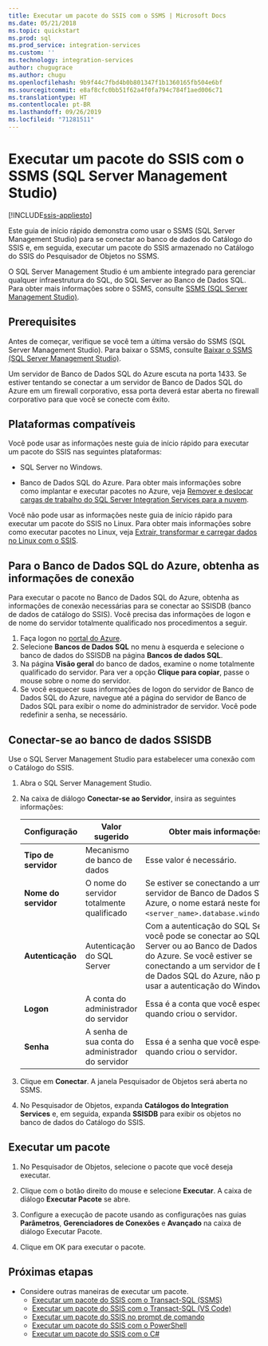 ```yaml
---
title: Executar um pacote do SSIS com o SSMS | Microsoft Docs
ms.date: 05/21/2018
ms.topic: quickstart
ms.prod: sql
ms.prod_service: integration-services
ms.custom: ''
ms.technology: integration-services
author: chugugrace
ms.author: chugu
ms.openlocfilehash: 9b9f44c7fbd4b0b801347f1b1360165fb504e6bf
ms.sourcegitcommit: e8af8cfc0bb51f62a4f0fa794c784f1aed006c71
ms.translationtype: HT
ms.contentlocale: pt-BR
ms.lasthandoff: 09/26/2019
ms.locfileid: "71281511"
---
```

# <a name="run-an-ssis-package-with-sql-server-management-studio-ssms"></a>Executar um pacote do SSIS com o SSMS (SQL Server Management Studio)

[!INCLUDE[ssis-appliesto](../includes/ssis-appliesto-ssvrpluslinux-asdb-asdw-xxx.md)]


Este guia de início rápido demonstra como usar o SSMS (SQL Server Management Studio) para se conectar ao banco de dados do Catálogo do SSIS e, em seguida, executar um pacote do SSIS armazenado no Catálogo do SSIS do Pesquisador de Objetos no SSMS.

O SQL Server Management Studio é um ambiente integrado para gerenciar qualquer infraestrutura do SQL, do SQL Server ao Banco de Dados SQL. Para obter mais informações sobre o SSMS, consulte [SSMS (SQL Server Management Studio)](../ssms/sql-server-management-studio-ssms.md).

## <a name="prerequisites"></a>Prerequisites

Antes de começar, verifique se você tem a última versão do SSMS (SQL Server Management Studio). Para baixar o SSMS, consulte [Baixar o SSMS (SQL Server Management Studio)](https://docs.microsoft.com/sql/ssms/download-sql-server-management-studio-ssms).

Um servidor de Banco de Dados SQL do Azure escuta na porta 1433. Se estiver tentando se conectar a um servidor de Banco de Dados SQL do Azure em um firewall corporativo, essa porta deverá estar aberta no firewall corporativo para que você se conecte com êxito.

## <a name="supported-platforms"></a>Plataformas compatíveis

Você pode usar as informações neste guia de início rápido para executar um pacote do SSIS nas seguintes plataformas:

-   SQL Server no Windows.

-   Banco de Dados SQL do Azure. Para obter mais informações sobre como implantar e executar pacotes no Azure, veja [Remover e deslocar cargas de trabalho do SQL Server Integration Services para a nuvem](lift-shift/ssis-azure-lift-shift-ssis-packages-overview.md).

Você não pode usar as informações neste guia de início rápido para executar um pacote do SSIS no Linux. Para obter mais informações sobre como executar pacotes no Linux, veja [Extrair, transformar e carregar dados no Linux com o SSIS](../linux/sql-server-linux-migrate-ssis.md).

## <a name="for-azure-sql-database-get-the-connection-info"></a>Para o Banco de Dados SQL do Azure, obtenha as informações de conexão

Para executar o pacote no Banco de Dados SQL do Azure, obtenha as informações de conexão necessárias para se conectar ao SSISDB (banco de dados de catálogo do SSIS). Você precisa das informações de logon e de nome do servidor totalmente qualificado nos procedimentos a seguir.

1. Faça logon no [portal do Azure](https://portal.azure.com/).
2. Selecione **Bancos de Dados SQL** no menu à esquerda e selecione o banco de dados do SSISDB na página **Bancos de dados SQL**. 
3. Na página **Visão geral** do banco de dados, examine o nome totalmente qualificado do servidor. Para ver a opção **Clique para copiar**, passe o mouse sobre o nome do servidor. 
4. Se você esquecer suas informações de logon do servidor de Banco de Dados SQL do Azure, navegue até a página do servidor de Banco de Dados SQL para exibir o nome do administrador de servidor. Você pode redefinir a senha, se necessário.

## <a name="connect-to-the-ssisdb-database"></a>Conectar-se ao banco de dados SSISDB

Use o SQL Server Management Studio para estabelecer uma conexão com o Catálogo do SSIS. 

1. Abra o SQL Server Management Studio.

2. Na caixa de diálogo **Conectar-se ao Servidor**, insira as seguintes informações:

   | Configuração       | Valor sugerido | Obter mais informações | 
   | ------------ | ------------------ | ------------------------------------------------- | 
   | **Tipo de servidor** | Mecanismo de banco de dados | Esse valor é necessário. |
   | **Nome do servidor** | O nome do servidor totalmente qualificado | Se estiver se conectando a um servidor de Banco de Dados SQL do Azure, o nome estará neste formato: `<server_name>.database.windows.net`. |
   | **Autenticação** | Autenticação do SQL Server | Com a autenticação do SQL Server, você pode se conectar ao SQL Server ou ao Banco de Dados SQL do Azure. Se você estiver se conectando a um servidor de Banco de Dados SQL do Azure, não poderá usar a autenticação do Windows. |
   | **Logon** | A conta do administrador do servidor | Essa é a conta que você especificou quando criou o servidor. |
   | **Senha** | A senha de sua conta do administrador do servidor | Essa é a senha que você especificou quando criou o servidor. |

3. Clique em **Conectar**. A janela Pesquisador de Objetos será aberta no SSMS. 

4. No Pesquisador de Objetos, expanda **Catálogos do Integration Services** e, em seguida, expanda **SSISDB** para exibir os objetos no banco de dados do Catálogo do SSIS.

## <a name="run-a-package"></a>Executar um pacote

1. No Pesquisador de Objetos, selecione o pacote que você deseja executar.

2. Clique com o botão direito do mouse e selecione **Executar**. A caixa de diálogo **Executar Pacote** se abre.

3.  Configure a execução de pacote usando as configurações nas guias **Parâmetros**, **Gerenciadores de Conexões** e **Avançado** na caixa de diálogo Executar Pacote.

4.  Clique em OK para executar o pacote.

## <a name="next-steps"></a>Próximas etapas
- Considere outras maneiras de executar um pacote.
    - [Executar um pacote do SSIS com o Transact-SQL (SSMS)](./ssis-quickstart-run-tsql-ssms.md)
    - [Executar um pacote do SSIS com o Transact-SQL (VS Code)](ssis-quickstart-run-tsql-vscode.md)
    - [Executar um pacote do SSIS no prompt de comando](./ssis-quickstart-run-cmdline.md)
    - [Executar um pacote do SSIS com o PowerShell](ssis-quickstart-run-powershell.md)
    - [Executar um pacote do SSIS com o C#](./ssis-quickstart-run-dotnet.md) 
